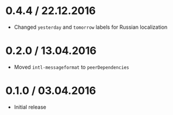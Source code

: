 0.4.4 / 22.12.2016
===================

  * Changed `yesterday` and `tomorrow` labels for Russian localization

0.2.0 / 13.04.2016
===================

  * Moved `intl-messageformat` to `peerDependencies`

0.1.0 / 03.04.2016
===================

  * Initial release